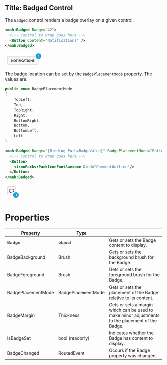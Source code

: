 Title: Badged Control
---

The `Badged` control renders a badge overlay on a given control.

```xml
<mah:Badged Badge="42">
  <!-- Control to wrap goes here -->
  <Button Content="Notifications" />
</mah:Badged>
```

![](images/badged-control-button.png)

The badge location can be set by the `BadgePlacementMode` property. The values are:

```csharp
public enum BadgePlacementMode
{
    TopLeft,
    Top,
    TopRight,
    Right,
    BottomRight,
    Bottom,
    BottomLeft,
    Left
}
```

```xml
<mah:Badged Badge="{Binding Path=BadgeValue}" BadgePlacementMode="BottomRight">
  <!-- Control to wrap goes here -->
  <Button>
    <iconPacks:PackIconFontAwesome Kind="CommentOutline"/>
  </Button>
</mah:Badged>
```

![](images/badged-control-button-icon.png)

# Properties

| Property           | Type               |                                          |
|--------------------|--------------------|------------------------------------------|
| Badge              | object             | Gets or sets the Badge content to display. |
| BadgeBackground    | Brush              | Gets or sets the background brush for the Badge. |
| BadgeForeground    | Brush              | Gets or sets the foreground brush for the Badge. |
| BadgePlacementMode | BadgePlacementMode | Gets or sets the placement of the Badge relative to its content. |
| BadgeMargin        | Thickness          | Gets or sets a margin which can be used to make minor adjustments to the placement of the Badge. |
| IsBadgeSet         | bool (readonly)    | Indicates whether the Badge has content to display. |
| BadgeChanged       | RoutedEvent        | Occurs if the Badge property was changed. |
